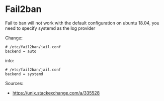 Fail2ban
========


Fail to ban will not work with the default configuration on ubuntu 18.04, you
need to specify systemd as the log provider

Change:
```
# /etc/fail2ban/jail.conf
backend = auto
```

into:
```
# /etc/fail2ban/jail.conf
backend = systemd
```
Sources:
* https://unix.stackexchange.com/a/335528
